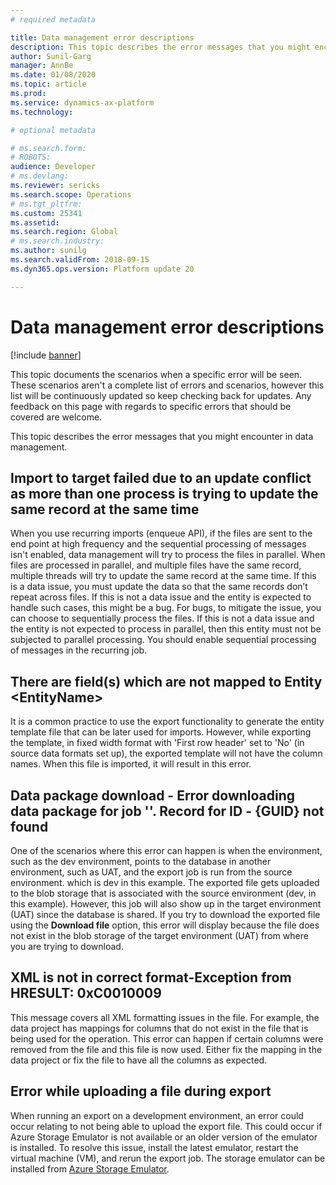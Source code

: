 ```yaml
---
# required metadata

title: Data management error descriptions
description: This topic describes the error messages that you might encounter in data management.
author: Sunil-Garg
manager: AnnBe
ms.date: 01/08/2020
ms.topic: article
ms.prod: 
ms.service: dynamics-ax-platform
ms.technology: 

# optional metadata

# ms.search.form: 
# ROBOTS: 
audience: Developer
# ms.devlang: 
ms.reviewer: sericks
ms.search.scope: Operations
# ms.tgt_pltfrm: 
ms.custom: 25341
ms.assetid: 
ms.search.region: Global
# ms.search.industry: 
ms.author: sunilg
ms.search.validFrom: 2018-09-15
ms.dyn365.ops.version: Platform update 20

---
```


# Data management error descriptions

[!include [banner](../includes/banner.md)]

This topic documents the scenarios when a specific error will be seen. These scenarios aren't a complete list of errors and scenarios, however this list will be continuously updated so keep checking back for updates. Any feedback on this page with regards to specific errors that should be covered are welcome.

This topic describes the error messages that you might encounter in data management.

## Import to target failed due to an update conflict as more than one process is trying to update the same record at the same time

When you use recurring imports (enqueue API), if the files are sent to the end point at high frequency and the sequential processing of messages isn't enabled, data management will try to process the files in parallel. When files are processed in parallel, and multiple files have the same record, multiple threads will try to update the same record at the same time. If this is a data issue, you must update the data so that the same records don’t repeat across files. If this is not a data issue and the entity is expected to handle such cases, this might be a bug. For bugs, to mitigate the issue, you can choose to sequentially process the files. If this is not a data issue and the entity is not expected to process in parallel, then this entity must not be subjected to parallel processing. You should enable sequential processing of messages in the recurring job.

## There are field(s) which are not mapped to Entity \<EntityName\>

It is a common practice to use the export functionality to generate the entity template file that can be later used for imports. However, while exporting the template, in fixed width format with 'First row header' set to 'No' (in source data formats set up), the exported template will not have the column names. When this file is imported, it will result in this error. 

## Data package download - Error downloading data package for job ''. Record for ID - {GUID} not found

One of the scenarios where this error can happen is when the environment, such as the dev environment, points to the database in another environment, such as UAT, and the export job is run from the source environment. which is dev in this example. The exported file gets uploaded to the blob storage that is associated with the source environment (dev, in this example). However, this job will also show up in the target environment (UAT) since the database is shared. If you try to download the exported file using the **Download file** option, this error will display because the file does not exist in the blob storage of the target environment (UAT) from where you are trying to download.

## XML is not in correct format-Exception from HRESULT: 0xC0010009

This message covers all XML formatting issues in the file. For example, the data project has mappings for columns that do not exist in the file that is being used for the operation. This error can happen if certain columns were removed from the file and this file is now used. Either fix the mapping in the data project or fix the file to have all the columns as expected.

## Error while uploading a file during export

When running an export on a development environment, an error could occur relating to not being able to upload the export file. This could occur if Azure Storage Emulator is not available or an older version of the emulator is installed. To resolve this issue, install the latest emulator, restart the virtual machine (VM), and rerun the export job. The storage emulator can be installed from [Azure Storage Emulator](https://docs.microsoft.com/azure/storage/common/storage-use-emulator).

